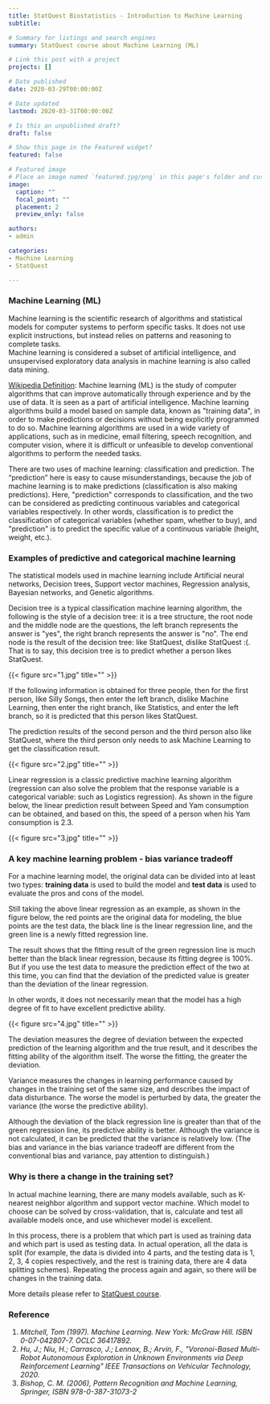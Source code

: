 ```yaml
---
title: StatQuest Biostatistics - Introduction to Machine Learning
subtitle: 

# Summary for listings and search engines
summary: StatQuest course about Machine Learning (ML)

# Link this post with a project
projects: []

# Date published
date: 2020-03-29T00:00:00Z

# Date updated
lastmod: 2020-03-31T00:00:00Z

# Is this an unpublished draft?
draft: false

# Show this page in the Featured widget?
featured: false

# Featured image
# Place an image named `featured.jpg/png` in this page's folder and customize its options here.
image:
  caption: ""
  focal_point: ""
  placement: 2
  preview_only: false

authors:
- admin

categories:
- Machine Learning
- StatQuest

---
```


### Machine Learning (ML)

Machine learning is the scientific research of algorithms and statistical models for computer systems to perform specific tasks. It does not use explicit instructions, but instead relies on patterns and reasoning to complete tasks.  
Machine learning is considered a subset of artificial intelligence, and unsupervised exploratory data analysis in machine learning is also called data mining.

[Wikipedia Definition](https://en.wikipedia.org/wiki/Machine_learning):
Machine learning (ML) is the study of computer algorithms that can improve automatically through experience and by the use of data. It is seen as a part of artificial intelligence. Machine learning algorithms build a model based on sample data, known as "training data", in order to make predictions or decisions without being explicitly programmed to do so. Machine learning algorithms are used in a wide variety of applications, such as in medicine, email filtering, speech recognition, and computer vision, where it is difficult or unfeasible to develop conventional algorithms to perform the needed tasks.

  
There are two uses of machine learning: classification and prediction. The “prediction” here is easy to cause misunderstandings, because the job of machine learning is to make predictions (classification is also making predictions). Here, "prediction" corresponds to classification, and the two can be considered as predicting continuous variables and categorical variables respectively. In other words, classification is to predict the classification of categorical variables (whether spam, whether to buy), and "prediction" is to predict the specific value of a continuous variable (height, weight, etc.).

  
### Examples of predictive and categorical machine learning

The statistical models used in machine learning include Artificial neural networks, Decision trees, Support vector machines, Regression analysis, Bayesian networks, and Genetic algorithms.

Decision tree is a typical classification machine learning algorithm, the following is the style of a decision tree: it is a tree structure, the root node and the middle node are the questions, the left branch represents the answer is "yes", the right branch represents the answer is "no". The end node is the result of the decision tree: like StatQuest, dislike StatQuest :(. That is to say, this decision tree is to predict whether a person likes StatQuest.

{{< figure src="1.jpg" title="" >}}

If the following information is obtained for three people, then for the first person, like Silly Songs, then enter the left branch, dislike Machine Learning, then enter the right branch, like Statistics, and enter the left branch, so it is predicted that this person likes StatQuest.

The prediction results of the second person and the third person also like StatQuest, where the third person only needs to ask Machine Learning to get the classification result.

{{< figure src="2.jpg" title="" >}}


Linear regression is a classic predictive machine learning algorithm (regression can also solve the problem that the response variable is a categorical variable: such as Logistics regression). As shown in the figure below, the linear prediction result between Speed and Yam consumption can be obtained, and based on this, the speed of a person when his Yam consumption is 2.3.

{{< figure src="3.jpg" title="" >}}


### A key machine learning problem - bias variance tradeoff

For a machine learning model, the original data can be divided into at least two types: **training data** is used to build the model and **test data** is used to evaluate the pros and cons of the model.

Still taking the above linear regression as an example, as shown in the figure below, the red points are the original data for modeling, the blue points are the test data, the black line is the linear regression line, and the green line is a newly fitted regression line.

The result shows that the fitting result of the green regression line is much better than the black linear regression, because its fitting degree is 100%. But if you use the test data to measure the prediction effect of the two at this time, you can find that the deviation of the predicted value is greater than the deviation of the linear regression.

In other words, it does not necessarily mean that the model has a high degree of fit to have excellent predictive ability.

{{< figure src="4.jpg" title="" >}}

The deviation measures the degree of deviation between the expected prediction of the learning algorithm and the true result, and it describes the fitting ability of the algorithm itself. The worse the fitting, the greater the deviation.

Variance measures the changes in learning performance caused by changes in the training set of the same size, and describes the impact of data disturbance. The worse the model is perturbed by data, the greater the variance (the worse the predictive ability).

Although the deviation of the black regression line is greater than that of the green regression line, its predictive ability is better. Although the variance is not calculated, it can be predicted that the variance is relatively low. (The bias and variance in the bias variance tradeoff are different from the conventional bias and variance, pay attention to distinguish.)

### Why is there a change in the training set?

In actual machine learning, there are many models available, such as K-nearest neighbor algorithm and support vector machine. Which model to choose can be solved by cross-validation, that is, calculate and test all available models once, and use whichever model is excellent.

In this process, there is a problem that which part is used as training data and which part is used as testing data. In actual operation, all the data is split (for example, the data is divided into 4 parts, and the testing data is 1, 2, 3, 4 copies respectively, and the rest is training data, there are 4 data splitting schemes). Repeating the process again and again, so there will be changes in the training data.


More details please refer to [StatQuest course](https://statquest.org/video-index/). 

  
### Reference

1.	_Mitchell, Tom (1997). Machine Learning. New York: McGraw Hill. ISBN 0-07-042807-7. OCLC 36417892._
2.	_Hu, J.; Niu, H.; Carrasco, J.; Lennox, B.; Arvin, F., "Voronoi-Based Multi-Robot Autonomous Exploration in Unknown Environments via Deep Reinforcement Learning" IEEE Transactions on Vehicular Technology, 2020._
3.	_Bishop, C. M. (2006), Pattern Recognition and Machine Learning, Springer, ISBN 978-0-387-31073-2_

